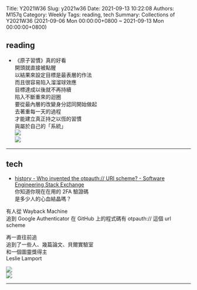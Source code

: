 Title: Y2021W36
Slug: y2021w36
Date: 2021-09-13 10:22:08
Authors: M157q
Category: Weekly
Tags: reading, tech
Summary: Collections of Y2021W36 (2021-09-06 Mon 00:00:00+0800 ~ 2021-09-13 Mon 00:00:00+0800)


## reading  
- 《原子習慣》真的好看  
開頭就直接被點醒  
以結果來設定目標是最表層的作法  
而且很容易陷入溜溜球效應  
目標達成以後就不再持續  
陷入不斷重來的迴圈  
要從最內層的改變身分認同開始做起  
去著重每一天的過程  
才能建立真正持之以恆的習慣  
與屬於自己的「系統」  
![](https://pbs.twimg.com/media/E-4pP1aVQA0isvg.jpg)  
![](https://pbs.twimg.com/media/E-4pP1ZVkAEZ1t6.jpg)  

---

## tech  
- [history - Who invented the otpauth:// URI scheme? - Software Engineering Stack Exchange](https://softwareengineering.stackexchange.com/questions/210597/who-invented-the-otpauth-uri-scheme/324749)  
你知道你現在在用的 2FA 驗證碼  
是多少人的心血結晶嗎？  
  
有人從 Wayback Machine  
追到 Google Authenticator 在 GitHub 上的程式碼有 otpauth:// 這個 url scheme  
  
再一直往前追  
追到了一些人、幾篇論文、貝爾實驗室  
和一個圖靈獎得主  
Leslie Lamport  
  
![](https://pbs.twimg.com/media/E-2f2gZVcAAijVy.jpg)  
![](https://pbs.twimg.com/media/E-2f4jdVEAA7-At.jpg)  

---


